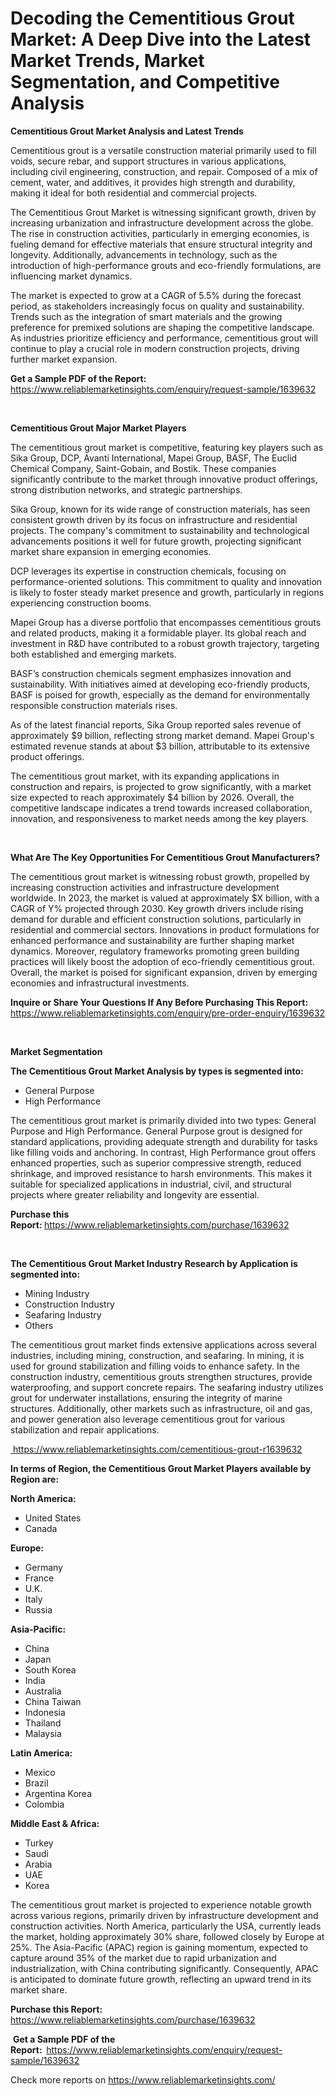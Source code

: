 <p><h1>Decoding the Cementitious Grout Market: A Deep Dive into the Latest Market Trends, Market Segmentation, and Competitive Analysis</h1></p><p><strong>Cementitious Grout Market Analysis and Latest Trends</strong></p>
<p><p>Cementitious grout is a versatile construction material primarily used to fill voids, secure rebar, and support structures in various applications, including civil engineering, construction, and repair. Composed of a mix of cement, water, and additives, it provides high strength and durability, making it ideal for both residential and commercial projects.</p><p>The Cementitious Grout Market is witnessing significant growth, driven by increasing urbanization and infrastructure development across the globe. The rise in construction activities, particularly in emerging economies, is fueling demand for effective materials that ensure structural integrity and longevity. Additionally, advancements in technology, such as the introduction of high-performance grouts and eco-friendly formulations, are influencing market dynamics.</p><p>The market is expected to grow at a CAGR of 5.5% during the forecast period, as stakeholders increasingly focus on quality and sustainability. Trends such as the integration of smart materials and the growing preference for premixed solutions are shaping the competitive landscape. As industries prioritize efficiency and performance, cementitious grout will continue to play a crucial role in modern construction projects, driving further market expansion.</p></p>
<p><strong>Get a Sample PDF of the Report:&nbsp;</strong> <a href="https://www.reliablemarketinsights.com/enquiry/request-sample/1639632?utm_campaign=2120&utm_medium=2&utm_source=Github&utm_content=ia&utm_term=30012025&utm_id=cementitious-grout">https://www.reliablemarketinsights.com/enquiry/request-sample/1639632</a></p>
<p>&nbsp;</p>
<p><strong>Cementitious Grout Major Market Players</strong></p>
<p><p>The cementitious grout market is competitive, featuring key players such as Sika Group, DCP, Avanti International, Mapei Group, BASF, The Euclid Chemical Company, Saint-Gobain, and Bostik. These companies significantly contribute to the market through innovative product offerings, strong distribution networks, and strategic partnerships.</p><p>Sika Group, known for its wide range of construction materials, has seen consistent growth driven by its focus on infrastructure and residential projects. The company's commitment to sustainability and technological advancements positions it well for future growth, projecting significant market share expansion in emerging economies.</p><p>DCP leverages its expertise in construction chemicals, focusing on performance-oriented solutions. This commitment to quality and innovation is likely to foster steady market presence and growth, particularly in regions experiencing construction booms.</p><p>Mapei Group has a diverse portfolio that encompasses cementitious grouts and related products, making it a formidable player. Its global reach and investment in R&D have contributed to a robust growth trajectory, targeting both established and emerging markets.</p><p>BASF’s construction chemicals segment emphasizes innovation and sustainability. With initiatives aimed at developing eco-friendly products, BASF is poised for growth, especially as the demand for environmentally responsible construction materials rises.</p><p>As of the latest financial reports, Sika Group reported sales revenue of approximately $9 billion, reflecting strong market demand. Mapei Group's estimated revenue stands at about $3 billion, attributable to its extensive product offerings.</p><p>The cementitious grout market, with its expanding applications in construction and repairs, is projected to grow significantly, with a market size expected to reach approximately $4 billion by 2026. Overall, the competitive landscape indicates a trend towards increased collaboration, innovation, and responsiveness to market needs among the key players.</p></p>
<p>&nbsp;</p>
<p><strong>What Are The Key Opportunities For Cementitious Grout Manufacturers?</strong></p>
<p><p>The cementitious grout market is witnessing robust growth, propelled by increasing construction activities and infrastructure development worldwide. In 2023, the market is valued at approximately $X billion, with a CAGR of Y% projected through 2030. Key growth drivers include rising demand for durable and efficient construction solutions, particularly in residential and commercial sectors. Innovations in product formulations for enhanced performance and sustainability are further shaping market dynamics. Moreover, regulatory frameworks promoting green building practices will likely boost the adoption of eco-friendly cementitious grout. Overall, the market is poised for significant expansion, driven by emerging economies and infrastructural investments.</p></p>
<p><strong>Inquire or Share Your Questions If Any Before Purchasing This Report:</strong> <a href="https://www.reliablemarketinsights.com/enquiry/pre-order-enquiry/1639632?utm_campaign=2120&utm_medium=2&utm_source=Github&utm_content=ia&utm_term=30012025&utm_id=cementitious-grout">https://www.reliablemarketinsights.com/enquiry/pre-order-enquiry/1639632</a></p>
<p>&nbsp;</p>
<p><strong>Market Segmentation</strong></p>
<p><strong>The Cementitious Grout Market Analysis by types is segmented into:</strong></p>
<p><ul><li>General Purpose</li><li>High Performance</li></ul></p>
<p><p>The cementitious grout market is primarily divided into two types: General Purpose and High Performance. General Purpose grout is designed for standard applications, providing adequate strength and durability for tasks like filling voids and anchoring. In contrast, High Performance grout offers enhanced properties, such as superior compressive strength, reduced shrinkage, and improved resistance to harsh environments. This makes it suitable for specialized applications in industrial, civil, and structural projects where greater reliability and longevity are essential.</p></p>
<p><strong>Purchase this Report:&nbsp;</strong><a href="https://www.reliablemarketinsights.com/purchase/1639632?utm_campaign=2120&utm_medium=2&utm_source=Github&utm_content=ia&utm_term=30012025&utm_id=cementitious-grout">https://www.reliablemarketinsights.com/purchase/1639632</a></p>
<p>&nbsp;</p>
<p><strong>The Cementitious Grout Market Industry Research by Application is segmented into:</strong></p>
<p><ul><li>Mining Industry</li><li>Construction Industry</li><li>Seafaring Industry</li><li>Others</li></ul></p>
<p><p>The cementitious grout market finds extensive applications across several industries, including mining, construction, and seafaring. In mining, it is used for ground stabilization and filling voids to enhance safety. In the construction industry, cementitious grouts strengthen structures, provide waterproofing, and support concrete repairs. The seafaring industry utilizes grout for underwater installations, ensuring the integrity of marine structures. Additionally, other markets such as infrastructure, oil and gas, and power generation also leverage cementitious grout for various stabilization and repair applications.</p></p>
<p><a href="https://www.reliablemarketinsights.com/cementitious-grout-r1639632?utm_campaign=2120&utm_medium=2&utm_source=Github&utm_content=ia&utm_term=30012025&utm_id=cementitious-grout">&nbsp;https://www.reliablemarketinsights.com/cementitious-grout-r1639632</a></p>
<p><strong>In terms of Region, the Cementitious Grout Market Players available by Region are:</strong></p>
<p>
    <p> <strong> North America: </strong>
        <ul>
            <li>United States</li>
            <li>Canada</li>
        </ul>
        </p> 
    <p> <strong> Europe: </strong>
        <ul>
            <li>Germany</li>
            <li>France</li>
            <li>U.K.</li>
            <li>Italy</li>
            <li>Russia</li>
        </ul>
        </p> 
    <p> <strong> Asia-Pacific: </strong>
        <ul>
            <li>China</li>
            <li>Japan</li>
            <li>South Korea</li>
            <li>India</li>
            <li>Australia</li>
            <li>China Taiwan</li>
            <li>Indonesia</li>
            <li>Thailand</li>
            <li>Malaysia</li>
        </ul>
        </p> 
    <p> <strong> Latin America: </strong>
        <ul>
            <li>Mexico</li>
            <li>Brazil</li>
            <li>Argentina Korea</li>
            <li>Colombia</li>
        </ul>
        </p> 
    <p> <strong> Middle East & Africa: </strong>
        <ul>
            <li>Turkey</li>
            <li>Saudi</li>
            <li>Arabia</li>
            <li>UAE</li>
            <li>Korea</li>
        </ul>
    </p>
    </p>
<p><p>The cementitious grout market is projected to experience notable growth across various regions, primarily driven by infrastructure development and construction activities. North America, particularly the USA, currently leads the market, holding approximately 30% share, followed closely by Europe at 25%. The Asia-Pacific (APAC) region is gaining momentum, expected to capture around 35% of the market due to rapid urbanization and industrialization, with China contributing significantly. Consequently, APAC is anticipated to dominate future growth, reflecting an upward trend in its market share.</p></p>
<p><strong>Purchase this Report: </strong><a href="https://www.reliablemarketinsights.com/purchase/1639632?utm_campaign=2120&utm_medium=2&utm_source=Github&utm_content=ia&utm_term=30012025&utm_id=cementitious-grout">https://www.reliablemarketinsights.com/purchase/1639632</a></p>
<p>&nbsp;<strong>Get a Sample PDF of the Report:&nbsp;&nbsp;</strong><a href="https://www.reliablemarketinsights.com/enquiry/request-sample/1639632?utm_campaign=2120&utm_medium=2&utm_source=Github&utm_content=ia&utm_term=30012025&utm_id=cementitious-grout">https://www.reliablemarketinsights.com/enquiry/request-sample/1639632</a></p>
<p><strong></strong></p>
<p>Check more reports on <a href="https://www.reliablemarketinsights.com/?utm_campaign=2120&utm_medium=2&utm_source=Github&utm_content=ia&utm_term=30012025&utm_id=cementitious-grout">https://www.reliablemarketinsights.com/</a></p>